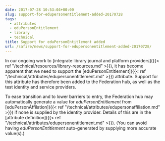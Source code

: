 ```yaml
---
date: 2017-07-28 10:53:04+00:00
slug: support-for-edupersonentitlement-added-20170728
tags:
  - attributes
  - eduPersonEntitlement
  - library
  - technical
title: Support for eduPersonEntitlement added
url: /safire/news/support-for-edupersonentitlement-added-20170728/
---
```


In our ongoing work to [integrate library journal and platform providers]({{< ref "/technical/resources/library-resources.md" >}}), it has become apparent that we need to support the [eduPersonEntitlement]({{< ref "/technical/attributes/edupersonentitlement.md" >}}) attribute. Support for this attribute has therefore been added to the Federation hub, as well as the test identity and service providers.

To ease transition and to lower barriers to entry, the Federation hub may automatically generate a value for _eduPersonEntitlement_ from [eduPersonAffilation]({{< ref "/technical/attributes/edupersonaffiliation.md" >}}) if none is supplied by the identity provider. Details of this are in the [attribute definition]({{< ref "/technical/attributes/edupersonentitlement.md" >}}). (You can avoid having _eduPersonEntitlement_ auto-generated by supplying more accurate value(s).)
